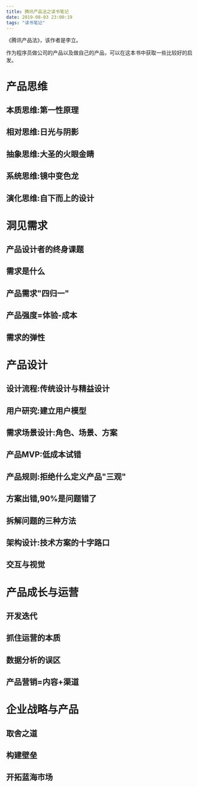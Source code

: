 ```yaml
---
title: 腾讯产品法之读书笔记
date: 2019-08-03 23:00:19
tags: "读书笔记"
---
```


《腾讯产品法》，该作者是李立。

作为程序员做公司的产品以及做自己的产品，可以在这本书中获取一些比较好的启发。
<!--more-->

# 产品思维

## 本质思维:第一性原理

## 相对思维:日光与阴影

## 抽象思维:大圣的火眼金睛

## 系统思维:镜中变色龙

## 演化思维:自下而上的设计




# 洞见需求

## 产品设计者的终身课题

## 需求是什么

## 产品需求"四归一"

## 产品强度=体验-成本

## 需求的弹性




# 产品设计

## 设计流程:传统设计与精益设计

## 用户研究:建立用户模型

## 需求场景设计:角色、场景、方案

## 产品MVP:低成本试错

## 产品规则:拒绝什么定义产品"三观"

## 方案出错,90%是问题错了

## 拆解问题的三种方法

## 架构设计:技术方案的十字路口

## 交互与视觉


# 产品成长与运营

## 开发迭代

## 抓住运营的本质

## 数据分析的误区

## 产品营销=内容+渠道

# 企业战略与产品

## 取舍之道

## 构建壁垒

## 开拓蓝海市场

